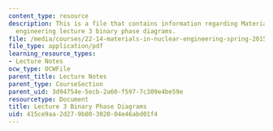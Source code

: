 ```yaml
---
content_type: resource
description: This is a file that contains information regarding Materials in nuclear
  engineering lecture 3 binary phase diagrams.
file: /media/courses/22-14-materials-in-nuclear-engineering-spring-2015/415ce9aa2d279b80302004e46abd01f4_MIT22_14S15_Lecture3.pdf
file_type: application/pdf
learning_resource_types:
- Lecture Notes
ocw_type: OCWFile
parent_title: Lecture Notes
parent_type: CourseSection
parent_uid: 3d94754e-5ecb-2a60-f597-7c309e4be59e
resourcetype: Document
title: Lecture 3 Binary Phase Diagrams
uid: 415ce9aa-2d27-9b80-3020-04e46abd01f4
---
```

